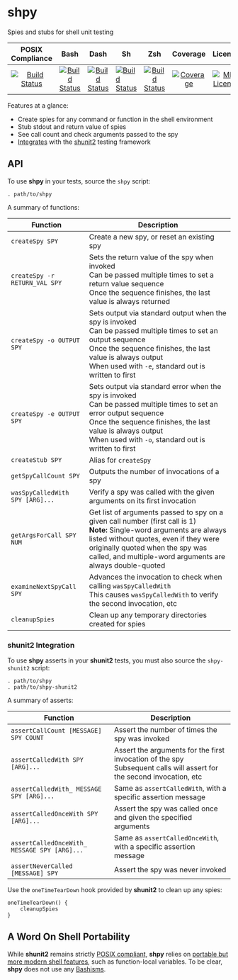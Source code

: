 # shpy
Spies and stubs for shell unit testing

| POSIX Compliance | Bash | Dash | Sh | Zsh | Coverage | License |
| :--------------: | :--: | :--: | -- | :-: | :------: | :-----: |
[![Build Status][lint-build-badge]][build-link] | [![Build Status][bash-build-badge]][build-link] | [![Build Status][dash-build-badge]][build-link] | [![Build Status][sh-build-badge]][build-link] | [![Build Status][zsh-build-badge]][build-link] | [![Coverage][coverage-badge]][coverage-link] | [![MIT License][license-badge]](LICENSE.md) |

Features at a glance:

* Create spies for any command or function in the shell environment
* Stub stdout and return value of spies
* See call count and check arguments passed to the spy
* [Integrates](#shunit2-integration) with the [shunit2](https://github.com/kward/shunit2) testing framework

## API

To use **shpy** in your tests, source the `shpy` script:

	. path/to/shpy
	
A summary of functions:

Function | Description
---|---
`createSpy SPY`                 | Create a new spy, or reset an existing spy
`createSpy -r RETURN_VAL SPY`   | Sets the return value of the spy when invoked<br>Can be passed multiple times to set a return value sequence<br>Once the sequence finishes, the last value is always returned
`createSpy -o OUTPUT SPY`       | Sets output via standard output when the spy is invoked<br>Can be passed multiple times to set an output sequence<br>Once the sequence finishes, the last value is always output<br>When used with `-e`, standard out is written to first
`createSpy -e OUTPUT SPY`       | Sets output via standard error when the spy is invoked<br>Can be passed multiple times to set an error output sequence<br>Once the sequence finishes, the last value is always output<br>When used with `-o`, standard out is written to first
`createStub SPY`                | Alias for `createSpy`
`getSpyCallCount SPY`           | Outputs the number of invocations of a spy
`wasSpyCalledWith SPY [ARG]...` | Verify a spy was called with the given arguments on its first invocation
`getArgsForCall SPY NUM`        | Get list of arguments passed to spy on a given call number (first call is 1)<br>**Note:** Single-word arguments are always listed without quotes, even if they were originally quoted when the spy was called, and multiple-word arguments are always double-quoted
`examineNextSpyCall SPY`        | Advances the invocation to check when calling `wasSpyCalledWith`<br>This causes `wasSpyCalledWith` to verify the second invocation, etc
`cleanupSpies`                  | Clean up any temporary directories created for spies

### shunit2 Integration

To use **shpy** asserts in your **shunit2** tests, you must also source the
`shpy-shunit2` script:

	. path/to/shpy
	. path/to/shpy-shunit2
	
A summary of asserts:

Function                                              | Description
------------------------------------------------------|------------------------------------------------------------------
`assertCallCount [MESSAGE] SPY COUNT`        | Assert the number of times the spy was invoked
`assertCalledWith SPY [ARG]...`              | Assert the arguments for the first invocation of the spy<br>Subsequent calls will assert for the second invocation, etc
`assertCalledWith_ MESSAGE SPY [ARG]...`     | Same as `assertCalledWith`, with a specific assertion message
`assertCalledOnceWith SPY [ARG]...`          | Assert the spy was called once and given the specified arguments
`assertCalledOnceWith_ MESSAGE SPY [ARG]...` | Same as `assertCalledOnceWith`, with a specific assertion message
`assertNeverCalled [MESSAGE] SPY`            | Assert the spy was never invoked

Use the `oneTimeTearDown` hook provided by **shunit2** to clean up any spies:

    oneTimeTearDown() {
        cleanupSpies
    }

## A Word On Shell Portability

While **shunit2** remains strictly [POSIX
compliant](http://shellhaters.herokuapp.com/posix), **shpy** relies on [portable but more modern shell features](http://apenwarr.ca/log/?m=201102#28), such as
function-local variables.  To be clear, **shpy** does not use any
[Bashisms](https://wiki.ubuntu.com/DashAsBinSh).

[coverage-badge]:   https://codecov.io/gh/codehearts/shpy/branch/master/graph/badge.svg
[coverage-link]:    https://codecov.io/gh/codehearts/shpy
[license-badge]:    https://img.shields.io/badge/license-MIT-007EC7.svg
[build-badge]:      https://travis-ci.org/codehearts/shpy.svg?branch=master
[lint-build-badge]: https://travis-matrix-badges.herokuapp.com/repos/codehearts/shpy/branches/master/1
[bash-build-badge]: https://travis-matrix-badges.herokuapp.com/repos/codehearts/shpy/branches/master/2
[dash-build-badge]: https://travis-matrix-badges.herokuapp.com/repos/codehearts/shpy/branches/master/3
[sh-build-badge]:   https://travis-matrix-badges.herokuapp.com/repos/codehearts/shpy/branches/master/4
[zsh-build-badge]:  https://travis-matrix-badges.herokuapp.com/repos/codehearts/shpy/branches/master/5
[build-link]:       https://travis-ci.org/codehearts/shpy

